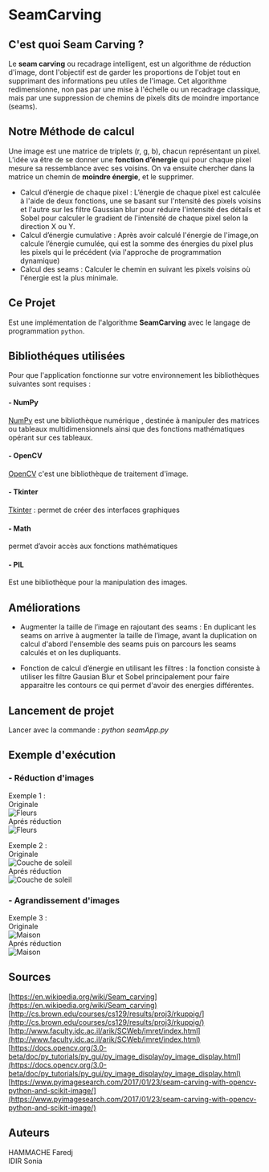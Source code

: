 # SeamCarving 

## C'est quoi Seam Carving ?


Le **seam carving** ou recadrage intelligent, est un algorithme de réduction d'image, dont l'objectif est de garder les proportions de l'objet tout en supprimant des informations peu utiles de l'image. Cet algorithme redimensionne, non pas par une mise à l'échelle ou un recadrage classique, mais par une suppression de chemins de pixels dits de moindre importance (seams).


## Notre Méthode de calcul

 Une image est une matrice de triplets (r, g, b), chacun représentant un pixel. L’idée va être de se donner une **fonction d’énergie** qui pour chaque pixel mesure sa ressemblance avec ses voisins. On va ensuite chercher dans la matrice un chemin de **moindre énergie**, et le supprimer.

* Calcul d’énergie de chaque pixel : L’énergie de chaque pixel est calculée à l'aide de deux fonctions, une se basant sur l'ntensité des pixels voisins et l'autre sur les filtre Gaussian blur pour réduire l'intensité des détails et Sobel pour calculer le gradient de l'intensité de chaque pixel selon la direction X ou Y.
* 	Calcul d’énergie cumulative : Après avoir calculé l'énergie de l'image,on calcule  l’énergie cumulée, qui est la somme des énergies du pixel plus les pixels qui le précédent  (via l'approche de programmation dynamique)
* 	Calcul des seams : Calculer le chemin en suivant les pixels voisins où l'énergie est la plus minimale.


## Ce Projet


Est une implémentation de l'algorithme **SeamCarving** avec le langage de programmation `python`.




## Bibliothéques utilisées
Pour que l'application fonctionne sur votre environnement les bibliothèques suivantes sont requises :


####  -   NumPy
[NumPy](http://www.numpy.org/) est une bibliothèque numérique , destinée à manipuler des matrices ou tableaux multidimensionnels ainsi que des fonctions mathématiques opérant sur ces tableaux.

 #### - OpenCV 
[OpenCV](https://opencv.org/) c'est  une bibliothèque de traitement d'image.

#### - Tkinter 
[Tkinter](http://www.tkdocs.com/) : permet de créer des interfaces graphiques

#### - Math
permet d’avoir accès aux fonctions mathématiques

#### - PIL
Est une bibliothèque pour la manipulation des images.

## Améliorations
* Augmenter la taille de l’image en rajoutant des seams : En duplicant les seams on arrive à augmenter la taille de l’image, avant la duplication on calcul d'abord l'ensemble des seams puis on parcours les seams calculés et on les dupliquants.

* Fonction de calcul d’énergie en utilisant les filtres : la fonction consiste à utiliser les filtre Gausian Blur et Sobel principalement pour faire apparaitre les contours ce qui permet d'avoir des energies différentes.

## Lancement de projet
Lancer avec la commande :  *python seamApp.py*


## Exemple d'exécution
### - Réduction d'images
Exemple 1 :<br/>
Originale<br/>
![Fleurs](/uploads/09a9f8053e94e0f7de9bcfbff041abf6/fleurs.jpg "Fleurs")<br/>
Aprés réduction<br/>
![Fleurs](/uploads/851f2a31e7b21955754f252524e9e400/fleursResized.jpg "Fleurs")<br/>

Exemple 2 :<br/>
Originale<br/>
![Couche de soleil](/uploads/db5c5b4a50aa044b4541676ff78c4534/coucheSoleil.jpg "Couche de soleil")<br/>
Aprés réduction<br/>
![Couche de soleil](/uploads/7fe4754ebc46fe6751c3257423ec47d9/coucheSoleilResized.jpg "Couche de soleil")<br/>

### - Agrandissement d'images
Exemple 3 :<br/>
Originale<br/>
![Maison](/uploads/6857f66e69f1749ea61c617e6b4e62bb/maison.jpg "Maison")<br/>
Aprés réduction<br/>
![Maison](/uploads/ad4a8f433ee0c658c0cdc50b351d0235/maisonResized.jpg "Maison")<br/>

## Sources
[https://en.wikipedia.org/wiki/Seam_carving](https://en.wikipedia.org/wiki/Seam_carving)<br/>
[http://cs.brown.edu/courses/cs129/results/proj3/rkuppig/](http://cs.brown.edu/courses/cs129/results/proj3/rkuppig/)<br/>
[http://www.faculty.idc.ac.il/arik/SCWeb/imret/index.html](http://www.faculty.idc.ac.il/arik/SCWeb/imret/index.html)<br/>
[https://docs.opencv.org/3.0-beta/doc/py_tutorials/py_gui/py_image_display/py_image_display.html](https://docs.opencv.org/3.0-beta/doc/py_tutorials/py_gui/py_image_display/py_image_display.html)<br/>
[https://www.pyimagesearch.com/2017/01/23/seam-carving-with-opencv-python-and-scikit-image/](https://www.pyimagesearch.com/2017/01/23/seam-carving-with-opencv-python-and-scikit-image/)
## Auteurs
HAMMACHE Faredj  
IDIR Sonia